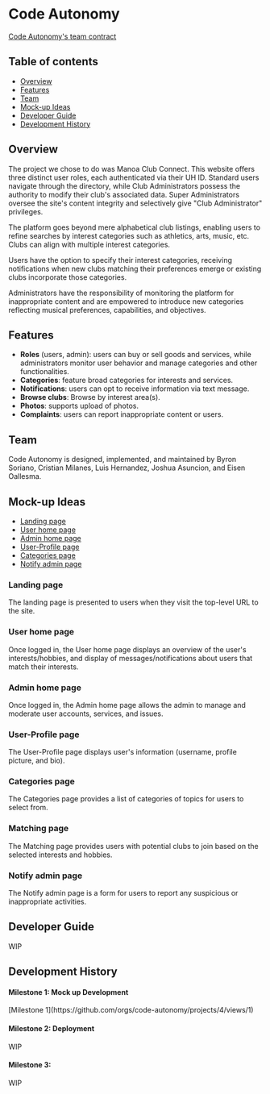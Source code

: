 # Code Autonomy
[Code Autonomy's team contract](https://docs.google.com/document/d/1vnaw9mUNz1EwLI1KBHjaXsj-FHBfhJIuC1sw3JntjSA/edit#heading=h.yb5x12fr8lu2)

## Table of contents
* [Overview](#overview)
* [Features](#features)
* [Team](#team)
* [Mock-up Ideas](#mock-up-ideas)
* [Developer Guide](#developer-guide)
* [Development History](#development-history)

## Overview

The project we chose to do was Manoa Club Connect. This website offers three distinct user roles, each authenticated via their UH ID. Standard users navigate through the directory, while Club Administrators possess the authority to modify their club's associated data. Super Administrators oversee the site's content integrity and selectively give "Club Administrator" privileges.

The platform goes beyond mere alphabetical club listings, enabling users to refine searches by interest categories such as athletics, arts, music, etc. Clubs can align with multiple interest categories.

Users have the option to specify their interest categories, receiving notifications when new clubs matching their preferences emerge or existing clubs incorporate those categories.

Administrators have the responsibility of monitoring the platform for inappropriate content and are empowered to introduce new categories reflecting musical preferences, capabilities, and objectives.

## Features
* **Roles** (users, admin): users can buy or sell goods and services, while administrators monitor user behavior and manage categories and other functionalities.
* **Categories**: feature broad categories for interests and services.
* **Notifications**: users can opt to receive information via text message.
* **Browse clubs**: Browse by interest area(s).
* **Photos**: supports upload of photos.
* **Complaints**: users can report inappropriate content or users.

## Team
Code Autonomy is designed, implemented, and maintained by Byron Soriano, Cristian Milanes, Luis Hernandez, Joshua Asuncion, and Eisen Oallesma.

## Mock-up Ideas
  * [Landing page](#landing-page)
  * [User home page](#user-home-page)
  * [Admin home page](#admin-home-page)
  * [User-Profile page](#user-profile-page)
  * [Categories page](#categories-page)
  * [Notify admin page](#notify-admin-page)

### Landing page
The landing page is presented to users when they visit the top-level URL to the site.

### User home page
Once logged in, the User home page displays an overview of the user's interests/hobbies, and display of messages/notifications about users that match their interests.

### Admin home page
Once logged in, the Admin home page allows the admin to manage and moderate user accounts, services, and issues.

### User-Profile page
The User-Profile page displays user's information (username, profile picture, and bio).

### Categories page
The Categories page provides a list of categories of topics for users to select from.

### Matching page
The Matching page provides users with potential clubs to join based on the selected interests and hobbies.

### Notify admin page
The Notify admin page is a form for users to report any suspicious or inappropriate activities.

## Developer Guide
WIP

## Development History
<h4>Milestone 1: Mock up Development</h4>
[Milestone 1](https://github.com/orgs/code-autonomy/projects/4/views/1)

<h4>Milestone 2: Deployment</h4>
WIP
<h4>Milestone 3: </h4>
WIP
